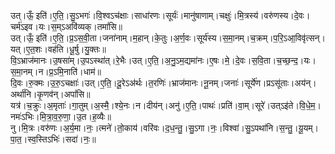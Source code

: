 

  
उत्।ऊँ॒ इति॑।ए॒ति॒।सु॒ऽभगः॑।वि॒श्वऽच॑क्षाः।साधा॑रणः।सूर्यः॑।मानु॑षाणाम्।चक्षुः॑।मि॒त्रस्य॑।वरु॑णस्य।दे॒वः।चर्म॑ऽइव।यः।स॒म्ऽअवि॑व्यक्।तमां॑सि॥  
उत्।ऊँ॒ इति॑।ए॒ति॒।प्र॒ऽस॒वी॒ता।जना॑नाम्।म॒हान्।के॒तुः।अ॒र्ण॒वः।सूर्य॑स्य।स॒मा॒नम्।च॒क्रम्।प॒रि॒ऽआ॒विवृ॑त्सन्।यत्।ए॒त॒शः।वह॑ति।धू॒र्षु।यु॒क्तः॥  
वि॒ऽभ्राज॑मानः।उ॒षसा॑म्।उ॒पऽस्था॑त्।रे॒भैः।उत्।ए॒ति॒।अ॒नु॒ऽम॒द्यमा॑नः।ए॒षः।मे॒।दे॒वः।स॒वि॒ता।च॒च्छ॒न्द॒।यः।स॒मा॒नम्।न।प्र॒ऽमि॒नाति॑।धाम॑॥  
दि॒वः।रु॒क्मः।उ॒रु॒ऽचक्षाः॑।उत्।ए॒ति॒।दू॒रेऽअ॑र्थः।त॒रणिः॑।भ्राज॑मानः।नू॒नम्।जनाः॑।सूर्ये॑ण।प्रऽसू॑ताः।अय॑न्।अर्था॑नि।कृ॒णव॑न्।अपां॑सि॥  
यत्र॑।च॒क्रुः।अ॒मृताः॑।गा॒तुम्।अ॒स्मै॒।श्ये॒नः।न।दीय॑न्।अनु॑।ए॒ति॒।पाथः॑।प्रति॑।वा॒म्।सूरे॑।उत्ऽइ॑ते।वि॒धे॒म॒।नमः॑ऽभिः।मि॒त्रा॒व॒रु॒णा॒।उ॒त।ह॒व्यैः॥  
नु।मि॒त्रः।वरु॑णः।अ॒र्य॒मा।नः॒।त्मने॑।तो॒काय॑।वरि॑वः।द॒ध॒न्तु॒।सु॒ऽगा।नः॒।विश्वा॑।सु॒ऽपथा॑नि।स॒न्तु॒।यू॒यम्।पा॒त॒।स्व॒स्तिऽभिः॑।सदा॑।नः॒॥  
